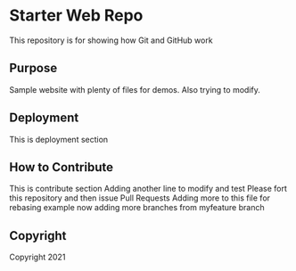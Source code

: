 # Starter Web Repo

This repository is for showing how Git and GitHub work

## Purpose

Sample website with plenty of files for demos.  Also trying to modify.

## Deployment

This is deployment section

## How to Contribute

This is contribute section
Adding another line to modify and test
Please fort this repository and then issue Pull Requests
Adding more to this file for rebasing example
now adding more branches from myfeature branch

## Copyright

Copyright 2021
